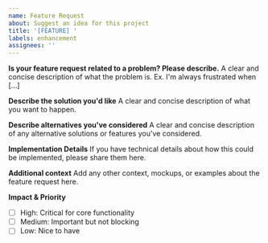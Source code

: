 ```yaml
---
name: Feature Request
about: Suggest an idea for this project
title: '[FEATURE] '
labels: enhancement
assignees: ''
---
```


**Is your feature request related to a problem? Please describe.**
A clear and concise description of what the problem is. Ex. I'm always frustrated when [...]

**Describe the solution you'd like**
A clear and concise description of what you want to happen.

**Describe alternatives you've considered**
A clear and concise description of any alternative solutions or features you've considered.

**Implementation Details**
If you have technical details about how this could be implemented, please share them here.

**Additional context**
Add any other context, mockups, or examples about the feature request here.

**Impact & Priority**
- [ ] High: Critical for core functionality
- [ ] Medium: Important but not blocking
- [ ] Low: Nice to have 